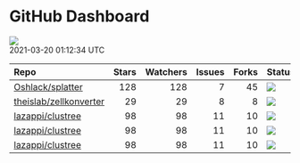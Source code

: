 GitHub Dashboard
================

![](https://github.com/lazappi/gh-dashboard/workflows/Render%20Status/badge.svg)  
2021-03-20 01:12:34 UTC

| Repo                                                                | Stars | Watchers | Issues | Forks | Status                                                                                                                                                  | Commit                                                                                                                                              |
| :------------------------------------------------------------------ | ----: | -------: | -----: | ----: | :------------------------------------------------------------------------------------------------------------------------------------------------------ | :-------------------------------------------------------------------------------------------------------------------------------------------------- |
| [Oshlack/splatter](https://github.com/Oshlack/splatter)             |   128 |      128 |      7 |    45 | [![](https://github.com/Oshlack/splatter/workflows/R-CMD-check-bioc/badge.svg)](https://github.com/Oshlack/splatter/actions/runs/393553050)             | <a href="https://github.com/Oshlack/splatter/commit/0371168e8df6917b8a1b46a1d1a865b78ff5d35d" title="Update NEWS again">037116</a>                  |
| [theislab/zellkonverter](https://github.com/theislab/zellkonverter) |    29 |       29 |      8 |     8 | [![](https://github.com/theislab/zellkonverter/workflows/R-CMD-check-bioc/badge.svg)](https://github.com/theislab/zellkonverter/actions/runs/631793737) | <a href="https://github.com/theislab/zellkonverter/commit/02e4e242116924e9add06af0b76bc3751b7b0bfd" title="Merge branch 'RELEASE_3_12'">02e4e2</a>  |
| [lazappi/clustree](https://github.com/lazappi/clustree)             |    98 |       98 |     11 |    10 | [![](https://github.com/lazappi/clustree/workflows/R-CMD-check/badge.svg)](https://github.com/lazappi/clustree/actions/runs/450958999)                  | <a href="https://github.com/lazappi/clustree/commit/df3f57713c44cf2254aa64f889c4b376cd01e7df" title="Update CI (#68)">df3f57</a>                    |
| [lazappi/clustree](https://github.com/lazappi/clustree)             |    98 |       98 |     11 |    10 | [![](https://github.com/lazappi/clustree/workflows/pkgdown/badge.svg)](https://github.com/lazappi/clustree/actions/runs/450887969)                      | <a href="https://github.com/lazappi/clustree/commit/887e1d05ecf7dcf22b3beea3b513b8ed287cf47e" title="Run test coverage GHA on ci branch">887e1d</a> |
| [lazappi/clustree](https://github.com/lazappi/clustree)             |    98 |       98 |     11 |    10 | [![](https://github.com/lazappi/clustree/workflows/test-coverage/badge.svg)](https://github.com/lazappi/clustree/actions/runs/450959002)                | <a href="https://github.com/lazappi/clustree/commit/df3f57713c44cf2254aa64f889c4b376cd01e7df" title="Update CI (#68)">df3f57</a>                    |

